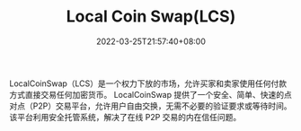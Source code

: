 ﻿---
weight: 
title: "Local Coin Swap(LCS)"
description: "LocalCoinSwap（LCS）是一个权力下放的市场，允许买家和卖家使用任何付款方式直接交易任何加密货币"
date: 2022-03-25T21:57:40+08:00
lastmod: 2022-03-25T16:45:40+08:00
draft: false
authors: ["Metabd"]
featuredImage: "local-coin-swaplcs.webp"
link: ""
tags: ["数字代币","Local Coin Swap(LCS)"]
categories: ["navigation"]
navigation: ["数字代币"]
lightgallery: true
toc: true
pinned: false
recommend: false
recommend1: false
---
LocalCoinSwap（LCS）是一个权力下放的市场，允许买家和卖家使用任何付款方式直接交易任何加密货币。 LocalCoinSwap 提供了一个安全、简单、快速的点对点（P2P）交易平台，允许用户自由交换，无需不必要的验证要求或等待时间。该平台利用安全托管系统，解决了在线 P2P 交易的内在信任问题。
